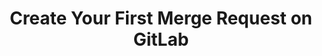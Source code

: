 ---
title: Create Your First Merge Request on GitLab
description: ''
position: 11
category: How to / Demo
---